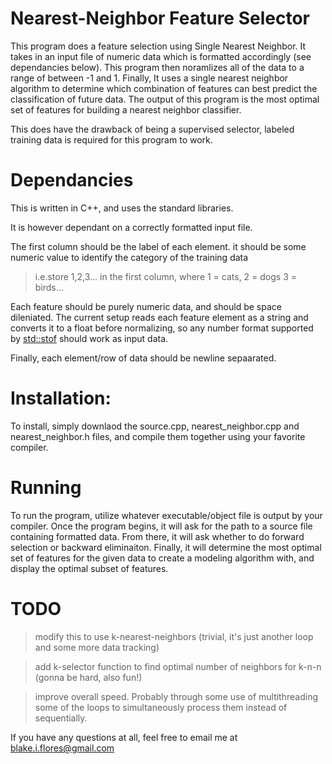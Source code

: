 # Nearest-Neighbor Feature Selector
This program does a feature selection using Single Nearest Neighbor. It takes in an input file of numeric data which is formatted accordingly (see dependancies below). This program then noramlizes all of the data to a range of between -1 and 1. Finally, It uses a single nearest neighbor algorithm to determine which combination of features can best predict the classification of future data. The output of this program is the most optimal set of features for building a nearest neighbor classifier.


This does have the drawback of being a supervised selector, labeled training data is required for this program to work.

# Dependancies

This is written in C++, and uses the standard libraries. 

It is however dependant on a correctly formatted input file. 

The first column should be the label of each element. it should be some numeric value to identify the category of the training data

>i.e.store 1,2,3... in the first column, where 1 = cats, 2 = dogs 3 = birds...

Each feature should be purely numeric data, and should be space dileniated. The current setup reads each feature element as a string and converts it to a float before normalizing, so any number format supported by [std::stof](http://www.cplusplus.com/reference/string/stof/) should work as input data.

Finally, each element/row of data should be newline sepaarated.

# Installation:

To install, simply downlaod the source.cpp, nearest_neighbor.cpp and nearest_neighbor.h files, and compile them together using your
favorite compiler.

# Running

To run the program, utilize whatever executable/object file is output by your compiler. Once the program begins, it will ask for the path
to a source file containing formatted data. From there, it will ask whether to do forward selection or backward eliminaiton. Finally, it will
determine the most optimal set of features for the given data to create a modeling algorithm with, and display the optimal subset of features.


# TODO

>modify this to use k-nearest-neighbors (trivial, it's just another loop and some more data tracking)

>add k-selector function to find optimal number of neighbors for k-n-n (gonna be hard, also fun!)

>improve overall speed. Probably through some use of multithreading some of the loops to simultaneously process them instead of sequentially.


If you have any questions at all, feel free to email me at blake.i.flores@gmail.com
